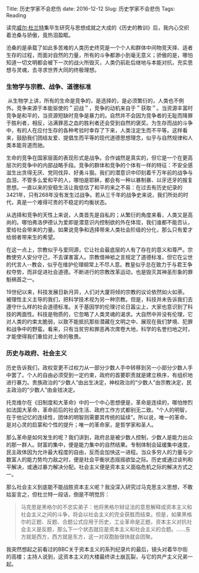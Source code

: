 Title: 历史学家不会悲伤
date: 2016-12-12
Slug: 历史学家不会悲伤
Tags: Reading


读完[威尔·杜兰特](http://zh.wikipedia.org/zh-cn/%E5%A8%81%E5%B0%94%C2%B7%E6%9D%9C%E5%85%B0%E7%89%B9)集毕生研究与思想成就之大成的《历史的教训》后，我内心交织着沧桑与骄傲，竟热泪盈眶。

沧桑的是承载了如此多苦难的人类历史终究是一个个人和群体中间物竞天择、适者生存的过程，而面对自然的力量，所有的斗争都渺小到毫无意义；骄傲的是，哪怕知道一切文明都会被下一次的战火所毁灭，人类仍前赴后继地与本能对抗，充实思想与灵魂，去寻求世界大同的终极理想。

### 生物学与宗教、战争、道德标准
﻿
从生物学上讲，所有的生命是竞争的，是选择的，是必须繁衍的，人类也不例外。竞争来源于本能驱使的＂迎战＂，竞争的动机来自于＂获取＂。当资源丰富时竞争是和平的，当资源短缺时竞争是暴力的。自然并不会因为竞争者的无耻而降罪于胜利者，相反，沾满罪恶之血的胜利者还会受到自然的褒奖。为生存而战的斗争中，有的人在应付生存的各种考验时幸存了下来，人类注定生而不平等。这样看来，鼓励我们团结友爱、提倡生而平等的现代道德思想理念，似乎与自然规律和人类本能背道而驰。

生命的竞争在国家层面的表现形式是战争。合作诚然是真实的，但它是一个在更高层次的竞争中的内部战略手段。竞争的群体和竞争的个体有一样的特征：不安全感滋生出贪得无厌、党同伐异、好勇斗狠。我们的潜意识中印刻着千万年前的战争与血泪，不管多么爱和平的人，哪怕是耶稣，都会有一种以暴制暴、以牙还牙的报复思想。一直以来的安稳生活让我低估了和平的来之不易：在过去有历史纪录的3421年，只有268年没有发生过战争。若从三千年的战争史来说，我们所处的时代，真是一个难得可贵的不稳定的均衡状态。

从选择和竞争的天性上来说，人类首先是自私的；从繁衍的角度来看，人类又是高尚的。哪怕弗洛伊德认为爱即是潜意识内控制欲的外在体现，我们谁都不能否认，爱给社会带来的力量。如果说竞争和选择带来人类社会阶级的分化，那么只有爱才给弱者带来生的希望。

在这一点上，宗教似乎与爱同源，它让社会最底层的人有了存在的意义和尊严。宗教使穷人安分守己，不去谋害富人。宗教借神袛之言规定了道德标准，但它在尘世的代言人--教会，似乎在维护伦理纲常上不尽人意。教皇似乎总在致力于与君王争权夺势，而非促进社会道德。不断进行的宗教改革运动，也是毁灭其神圣形象的罪魁祸首之一。

19世纪以来，科技发展日新月异，人们对大厦将倾的宗教的议论依然如火如荼。被理性主义主导的我们，把科学技术视为另一种宗教。但是，科技并未告诉我们去遵守什么样的社会道德标准。关于基因学的伦理讨论日嚣尘上，大家也意识到了科技的两面性。科技是物质的，它忽略了人类灵魂的渴求。大自然中并没有伦理，它对人类的约束太脆弱，以致不能抵抗那些潜藏在文明之中、展现在我们梦境、犯罪和战争中的野蛮。看来，只有当贫穷和罪恶再次席卷大地，科学的名誉扫地之时，才能使得我们重拾对上帝的敬畏。

### 历史与政府、社会主义

历史告诉我们，政权变更不过权力从一部分少数人手中转移到另一小部分少数人手中罢了。个人的自由必须受到一定约束，政府的首要职责就是建立秩序，有组织地进行暴力。贵族政治的“少数人”由出生决定，神权政治的“少数人”由宗教决定，民主政治的“少数人”由金钱决定。

托克维尔在《旧制度和大革命》中的一个中心思想便是，革命是连续的，哪怕惨烈如法国大革命，革命前后的社会生活、政府工作方式都别无二致。“个人的明智，在于他记忆的连续性，团体的明智则需要其传统的延续”。所以说，唯一的革命，是对心灵的启蒙和个性的提升；唯一的革命家，是哲学家和圣人。

那么革命是如何发生的呢？我们讲到，政府总是被少数人控制，少数人是能力出众的那一群人。财富的集中，便是能力集中的自然结果。专制体制会延缓集中速度，民主政体因为允许最大程度的自由，反而会加快这一进程。当众多穷人的力量与少数富人的能力势均力敌之时，便是社会平衡状态摇摇欲坠之际。历史或通过谈判和平解决，或通过暴力解决分配。社会主义便是资本主义面临危机之际的解决方式之一。

那么社会主义到底能不能战胜资本主义呢？我没深入研究过马克思主义思想，不敢姑妄言之，但杜兰特一段话，倒是不明觉厉：

> 马克思是黑格尔的不忠实弟子：他将黑格尔辩证法的意思解释成资本主义和社会主义之间的斗争，将会以社会主义的完全获胜而结束。但是，如果黑格尔的正题、反题、合题公式应用于历史，工业革命是正题，资本主义对抗社会主义是反题，那么下一个状态就应是资本主义和社会主义的合题。……东方就是西方，西方就是东方，这一对双胞胎很快就会团聚。

我突然想起之前看过的BBC关于资本主义的系列纪录片的最后，镜头对着华尔街的高楼；主持人说到，这资本主义的大楼最终讲土崩瓦裂，与它的共产主义兄弟一起。



